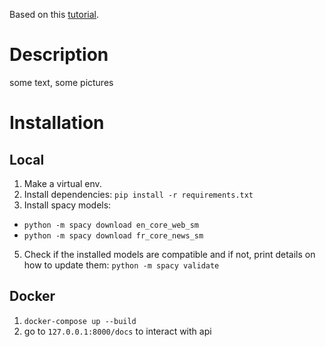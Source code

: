 Based on this [tutorial](https://towardsdatascience.com/how-to-deploy-a-machine-learning-model-with-fastapi-docker-and-github-actions-13374cbd638a).

# Description
some text, some pictures

# Installation
## Local
1. Make a virtual env.
2. Install dependencies: `pip install -r requirements.txt`
3. Install spacy models:
- `python -m spacy download en_core_web_sm`
- `python -m spacy download fr_core_news_sm`
5. Check if the installed models are compatible and if not, print details on how to update them: `python -m spacy validate`

## Docker
1. `docker-compose up --build`
2. go to `127.0.0.1:8000/docs` to interact with api
